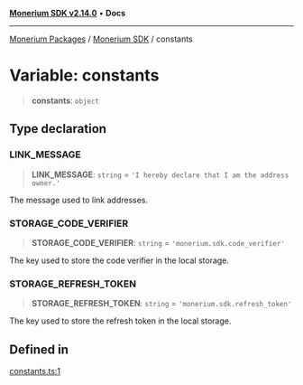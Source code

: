 [**Monerium SDK v2.14.0**](../Packages.md) • **Docs**

***

[Monerium Packages](../../Packages.md) / [Monerium SDK](../Monerium%20SDK.md) / constants

# Variable: constants

> **constants**: `object`

## Type declaration

### LINK\_MESSAGE

> **LINK\_MESSAGE**: `string` = `'I hereby declare that I am the address owner.'`

The message used to link addresses.

### STORAGE\_CODE\_VERIFIER

> **STORAGE\_CODE\_VERIFIER**: `string` = `'monerium.sdk.code_verifier'`

The key used to store the code verifier in the local storage.

### STORAGE\_REFRESH\_TOKEN

> **STORAGE\_REFRESH\_TOKEN**: `string` = `'monerium.sdk.refresh_token'`

The key used to store the refresh token in the local storage.

## Defined in

[constants.ts:1](https://github.com/monerium/js-monorepo/blob/ffeefd2a9bccc0d18acecd9390a7bfced5720c17/packages/sdk/src/constants.ts#L1)
